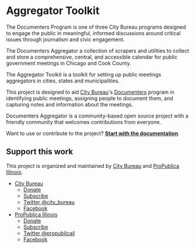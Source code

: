 # Aggregator Toolkit

The Documenters Program is one of three City Bureau programs designed to engage the public in meaningful, informed discussions around critical issues through journalism and civic engagement.

The Documenters Aggregator a collection of scrapers and utilities to collect and store a comprehensive, central, and accessible calendar for public government meetings in Chicago and Cook County.

The Aggregator Toolkit is a toolkit for setting up public meetings aggregators in cities, states and municipalities.

This project is designed to aid [City Bureau](https://www.citybureau.org/)'s [Documenters](http://www.citybureau.org/documenters/) program in identifying public meetings, assigning people to document them, and capturing notes and information about the meetings.

Documenters Aggregator is a community-based open source project with a friendly community that welcomes contributions from everyone.

Want to use or contribute to the project? **[Start with the documentation](https://city-bureau.gitbooks.io/documenters-event-aggregator/)**.

## Support this work

This project is organized and maintained by [City Bureau](http://www.citybureau.org/) and [ProPublica Illinois](https://www.propublica.org/illinois).

* [City Bureau](https://www.citybureau.org/)
  * [Donate](http://www.citybureau.org/press-club)
  * [Subscribe](http://www.citybureau.org/newsletter/)
  * [Twitter @city_bureau](https://twitter.com/city_bureau/)
  * [Facebook](https://www.facebook.com/CityBureau/)
* [ProPublica Illinois](https://www.propublica.org/illinois)
  * [Donate](https://www.propublica.org/donate-illinois)
  * [Subscribe](http://go.propublica.org/sign-up)
  * [Twitter @propublicail](https://twitter.com/ProPublicaIL)
  * [Facebook](https://www.facebook.com/propublicaillinois/)
